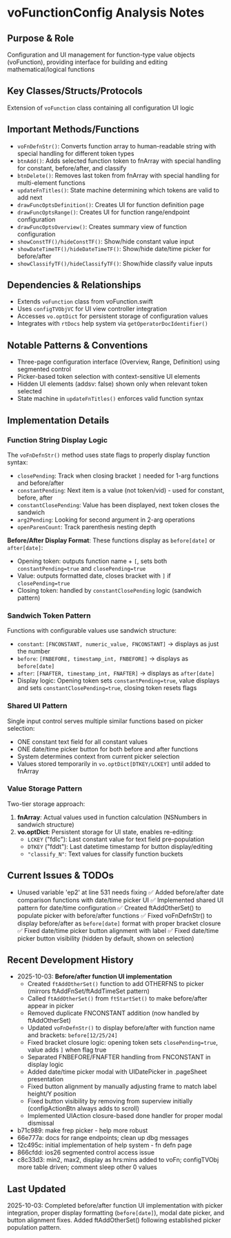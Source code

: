 # voFunctionConfig Analysis Notes

## Purpose & Role
Configuration and UI management for function-type value objects (voFunction), providing interface for building and editing mathematical/logical functions

## Key Classes/Structs/Protocols
Extension of `voFunction` class containing all configuration UI logic

## Important Methods/Functions
- `voFnDefnStr()`: Converts function array to human-readable string with special handling for different token types
- `btnAdd()`: Adds selected function token to fnArray with special handling for constant, before/after, and classify
- `btnDelete()`: Removes last token from fnArray with special handling for multi-element functions
- `updateFnTitles()`: State machine determining which tokens are valid to add next
- `drawFuncOptsDefinition()`: Creates UI for function definition page
- `drawFuncOptsRange()`: Creates UI for function range/endpoint configuration
- `drawFuncOptsOverview()`: Creates summary view of function configuration
- `showConstTF()/hideConstTF()`: Show/hide constant value input
- `showDateTimeTF()/hideDateTimeTF()`: Show/hide date/time picker for before/after
- `showClassifyTF()/hideClassifyTF()`: Show/hide classify value inputs

## Dependencies & Relationships
- Extends `voFunction` class from voFunction.swift
- Uses `configTVObjVC` for UI view controller integration
- Accesses `vo.optDict` for persistent storage of configuration values
- Integrates with `rtDocs` help system via `getOperatorDocIdentifier()`

## Notable Patterns & Conventions
- Three-page configuration interface (Overview, Range, Definition) using segmented control
- Picker-based token selection with context-sensitive UI elements
- Hidden UI elements (addsv: false) shown only when relevant token selected
- State machine in `updateFnTitles()` enforces valid function syntax

## Implementation Details

### Function String Display Logic
The `voFnDefnStr()` method uses state flags to properly display function syntax:
- `closePending`: Track when closing bracket `]` needed for 1-arg functions and before/after
- `constantPending`: Next item is a value (not token/vid) - used for constant, before, after
- `constantClosePending`: Value has been displayed, next token closes the sandwich
- `arg2Pending`: Looking for second argument in 2-arg operations
- `openParenCount`: Track parenthesis nesting depth

**Before/After Display Format**: These functions display as `before[date]` or `after[date]`:
- Opening token: outputs function name + `[`, sets both `constantPending=true` and `closePending=true`
- Value: outputs formatted date, closes bracket with `]` if `closePending=true`
- Closing token: handled by `constantClosePending` logic (sandwich pattern)

### Sandwich Token Pattern
Functions with configurable values use sandwich structure:
- `constant`: `[FNCONSTANT, numeric_value, FNCONSTANT]` → displays as just the number
- `before`: `[FNBEFORE, timestamp_int, FNBEFORE]` → displays as `before[date]`
- `after`: `[FNAFTER, timestamp_int, FNAFTER]` → displays as `after[date]`
- Display logic: Opening token sets `constantPending=true`, value displays and sets `constantClosePending=true`, closing token resets flags

### Shared UI Pattern
Single input control serves multiple similar functions based on picker selection:
- ONE constant text field for all constant values
- ONE date/time picker button for both before and after functions
- System determines context from current picker selection
- Values stored temporarily in `vo.optDict[DTKEY/LCKEY]` until added to fnArray

### Value Storage Pattern
Two-tier storage approach:
1. **fnArray**: Actual values used in function calculation (NSNumbers in sandwich structure)
2. **vo.optDict**: Persistent storage for UI state, enables re-editing:
   - `LCKEY` ("fdlc"): Last constant value for text field pre-population
   - `DTKEY` ("fddt"): Last datetime timestamp for button display/editing
   - `"classify_N"`: Text values for classify function buckets

## Current Issues & TODOs
- Unused variable 'ep2' at line 531 needs fixing
✅ Added before/after date comparison functions with date/time picker UI
✅ Implemented shared UI pattern for date/time configuration
✅ Created ftAddOtherSet() to populate picker with before/after functions
✅ Fixed voFnDefnStr() to display before/after as `before[date]` format with proper bracket closure
✅ Fixed date/time picker button alignment with label
✅ Fixed date/time picker button visibility (hidden by default, shown on selection)

## Recent Development History
- 2025-10-03: **Before/after function UI implementation**
  - Created `ftAddOtherSet()` function to add OTHERFNS to picker (mirrors ftAddFnSet/ftAddTimeSet pattern)
  - Called `ftAddOtherSet()` from `ftStartSet()` to make before/after appear in picker
  - Removed duplicate FNCONSTANT addition (now handled by ftAddOtherSet)
  - Updated `voFnDefnStr()` to display before/after with function name and brackets: `before[12/25/24]`
  - Fixed bracket closure logic: opening token sets `closePending=true`, value adds `]` when flag true
  - Separated FNBEFORE/FNAFTER handling from FNCONSTANT in display logic
  - Added date/time picker modal with UIDatePicker in .pageSheet presentation
  - Fixed button alignment by manually adjusting frame to match label height/Y position
  - Fixed button visibility by removing from superview initially (configActionBtn always adds to scroll)
  - Implemented UIAction closure-based done handler for proper modal dismissal
- b71c989: make frep picker - help more robust
- 66e777a: docs for range endpoints; clean up dbg messages
- 12c495c: initial implementation of help system - fn defn page
- 866cfdd: ios26 segmented control access issue
- c8c33d3: min2, max2, display as hrs:mins added to voFn; configTVObj more table driven; comment sleep other 0 values

## Last Updated
2025-10-03: Completed before/after function UI implementation with picker integration, proper display formatting (`before[date]`), modal date picker, and button alignment fixes. Added ftAddOtherSet() following established picker population pattern.